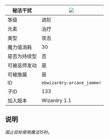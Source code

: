 | 秘法干扰 |![](https://github.com/Electroblob77/Wizardry/blob/1.12.2/src/main/resources/assets/ebwizardry/textures/spells/arcane_jammer.png)|
|---|---|
| 等级 | 进阶 |
| 元素 | 治疗 |
| 类型 | 攻击 |
| 魔力值消耗 | 30 |
| 是否为持续型 | 否 |
| 可被巫师发动 | 是 |
| 可被施展 | 是 |
| ID | `ebwizardry:arcane_jammer` |
| 子ID | 133 |
| 加入版本 | Wizardry 1.1 |
## 说明
_阻止目标使用魔法15秒。_
